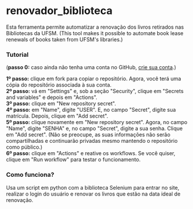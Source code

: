 # renovador_biblioteca

Esta ferramenta permite automatizar a renovação dos livros retirados nas Bibliotecas da UFSM.
(This tool makes it possible to automate book lease renewals of books taken from UFSM's libraries.)

### Tutorial
(**passo 0:** caso ainda não tenha uma conta no GitHub, [crie sua conta](https://github.com/signup).)
  
**1º passo:** clique em fork para copiar o repositório. Agora, você terá uma cópia do repositório associada à sua conta.  
**2º passo:** vá em "Settings" e, sob a seção "Security", clique em "Secrets and variables" e depois em "Actions".  
**3º passo:** clique em "New repository secret".  
**4º passo:** em "Name", digite "USER". E, no campo "Secret", digite sua matrícula. Depois, clique em "Add secret".  
**5º passo:** clique novamente em "New repository secret". Agora, no campo "Name", digite "SENHA" e, no campo "Secret", digite a sua senha. Clique em "Add secret". (Não se preocupe, as suas informações não serão compartilhadas e continuarão privadas mesmo mantendo o repositório como público.)  
**6º passo:** clique em "Actions" e reative os workflows. Se você quiser, clique em "Run workflow" para testar o funcionamento.

### Como funciona?
Usa um script em python com a biblioteca Selenium para entrar no site, realizar o login do usuário e renovar os livros que estão na data ideal de renovação.


